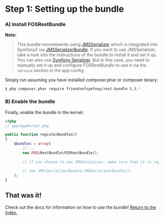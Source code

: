Step 1: Setting up the bundle
=============================

### A) Install FOSRestBundle

**Note:**

> This bundle recommends using [JMSSerializer](https://github.com/schmittjoh/serializer) which is 
> integrated into Symfony2 via [JMSSerializerBundle](https://github.com/schmittjoh/JMSSerializerBundle).
> If you want to use JMSSerializer, take a look into the instructions of the bundle to
> install it and set it up. You can also use [Symfony Serializer](https://github.com/symfony/Serializer).
> But in this case, you need to manually set it up and configure FOSRestBundle to use it
> via the ``service`` section in the app config

Simply run assuming you have installed composer.phar or composer binary:

``` bash
$ php composer.phar require friendsofsymfony/rest-bundle 1.3.*
```

### B) Enable the bundle

Finally, enable the bundle in the kernel:

``` php
<?php
// app/AppKernel.php

public function registerBundles()
{
    $bundles = array(
        // ...
        new FOS\RestBundle\FOSRestBundle(),
        
        // if you choose to use JMSSerializer, make sure that it is registered in your application
        
        // new JMS\SerializerBundle\JMSSerializerBundle(),
    );
}
```

## That was it!

Check out the docs for information on how to use the bundle! [Return to the index.](index.md)
